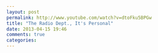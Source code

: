 ```yaml
---
layout: post
permalink: http://www.youtube.com/watch?v=dtoFku5BPGw
title: "The Radio Dept., It's Personal"
date: 2013-04-15 19:46
comments: true
categories: 
---
```

